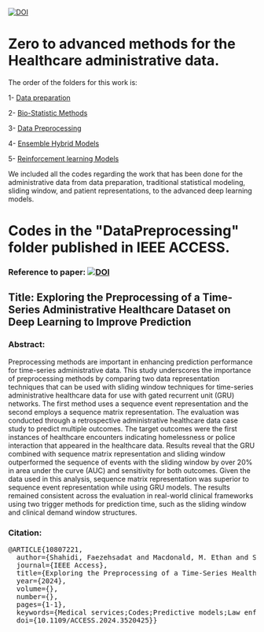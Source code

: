 <a href="https://www.linkedin.com/in/fuzzy-shahidi"><img src="https://img.shields.io/badge/Linkdin-Fuzzy%20Shahidi-blue.svg" alt="DOI"></a>


# Zero to advanced methods for the Healthcare administrative data.
The order of the folders for this work is:

1- <a href="https://github.com/Fuzzy-sh/AHS/tree/main/Data_preparation"> Data preparation </a>

2- <a href="https://github.com/Fuzzy-sh/AHS/tree/main/BioStatisticMethods"> Bio-Statistic Methods </a>

3- <a href="https://github.com/Fuzzy-sh/AHS/tree/main/DataPreprocessing"> Data Preprocessing </a>

4- <a href="https://github.com/Fuzzy-sh/AHS/tree/main/EnsembleHybridModels"> Ensemble Hybrid Models </a>

5- <a href="https://github.com/Fuzzy-sh/AHS/tree/main/Reinforcement_learning"> Reinforcement learning Models </a>


We included all the codes regarding the work that has been done for the administrative data from data preparation, traditional statistical modeling, sliding window, and patient representations, to the advanced deep learning models. 





# Codes in the "DataPreprocessing" folder published in IEEE ACCESS. 
### Reference to paper: <a href="https://doi.org/10.1109/ACCESS.2024.3520425"><img src="https://img.shields.io/badge/DOI-10.36227/techrxiv.173143474.47669751/v1-lightblue.svg" alt="DOI"></a>
## Title: Exploring the Preprocessing of a Time-Series Administrative Healthcare Dataset on Deep Learning to Improve Prediction
### Abstract:

Preprocessing methods are important in enhancing prediction performance for time-series administrative data. This study underscores the importance of preprocessing methods by comparing two data representation techniques that can be used with sliding window techniques for time-series administrative healthcare data for use with gated recurrent unit (GRU) networks. The first method uses a sequence event representation and the second employs a sequence matrix representation. The evaluation was conducted through a retrospective administrative healthcare data case study to predict multiple outcomes. The target outcomes were the first instances of healthcare encounters indicating homelessness or police interaction that appeared in the healthcare data. Results reveal that the GRU combined with sequence matrix representation and sliding window outperformed the sequence of events with the sliding window by over 20% in area under the curve (AUC) and sensitivity for both outcomes. Given the data used in this analysis, sequence matrix representation was superior to sequence event representation while using GRU models. The results remained consistent across the evaluation in real-world clinical frameworks using two trigger methods for prediction time, such as the sliding window and clinical demand window structures.

### Citation:

<pre>
@ARTICLE{10807221,
  author={Shahidi, Faezehsadat and Macdonald, M. Ethan and Seitz, Dallas and Barry, Rebecca and Messier, Geoffrey},
  journal={IEEE Access}, 
  title={Exploring the Preprocessing of a Time-Series Healthcare Administrative Dataset on Deep Learning to Improve Prediction}, 
  year={2024},
  volume={},
  number={},
  pages={1-1},
  keywords={Medical services;Codes;Predictive models;Law enforcement;Sparse matrices;Indexes;Data models;Databases;Logic gates;Vectors;Gated recurrent unit networks;on clinical demand window structure;sliding window;sequence of event and sequence matrix representations;time-series healthcare administrative data},
  doi={10.1109/ACCESS.2024.3520425}}
  
  </pre>

